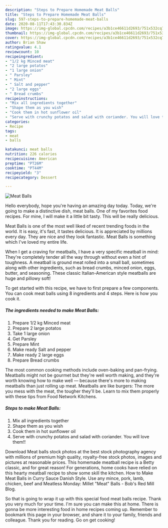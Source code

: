```yaml
---
description: "Steps to Prepare Homemade Meat Balls"
title: "Steps to Prepare Homemade Meat Balls"
slug: 597-steps-to-prepare-homemade-meat-balls
date: 2020-08-11T17:43:30.834Z
image: https://img-global.cpcdn.com/recipes/a3b1ce46611d2693/751x532cq70/meat-balls-recipe-main-photo.jpg
thumbnail: https://img-global.cpcdn.com/recipes/a3b1ce46611d2693/751x532cq70/meat-balls-recipe-main-photo.jpg
cover: https://img-global.cpcdn.com/recipes/a3b1ce46611d2693/751x532cq70/meat-balls-recipe-main-photo.jpg
author: Brian Shaw
ratingvalue: 4.1
reviewcount: 10
recipeingredient:
- "1/2 kg Minced meat"
- "2 large potatos"
- "1 large onion"
- " Parsley"
- " Mint"
- " Salt and pepper"
- "2 large eggs"
- " Bread crumbs"
recipeinstructions:
- "Mix all ingredients together"
- "Shape them as you wish"
- "Cook them in hot sunflower oil"
- "Serve with crunchy potatos and salad with coriander. You will love them!!"
categories:
- Recipe
tags:
- meat
- balls

katakunci: meat balls 
nutrition: 226 calories
recipecuisine: American
preptime: "PT26M"
cooktime: "PT44M"
recipeyield: "3"
recipecategory: Dessert

---
```



![Meat Balls](https://img-global.cpcdn.com/recipes/a3b1ce46611d2693/751x532cq70/meat-balls-recipe-main-photo.jpg)

Hello everybody, hope you're having an amazing day today. Today, we're going to make a distinctive dish, meat balls. One of my favorites food recipes. For mine, I will make it a little bit tasty. This will be really delicious.

Meat Balls is one of the most well liked of recent trending foods in the world. It is easy, it's fast, it tastes delicious. It is appreciated by millions every day. They are nice and they look fantastic. Meat Balls is something which I've loved my entire life.

When I get a craving for meatballs, I have a very specific meatball in mind: They&#39;re completely tender all the way through without even a hint of toughness. A meatball is ground meat rolled into a small ball, sometimes along with other ingredients, such as bread crumbs, minced onion, eggs, butter, and seasoning. These classic Italian-American style meatballs are huge and pillowy soft!


To get started with this recipe, we have to first prepare a few components. You can cook meat balls using 8 ingredients and 4 steps. Here is how you cook it.

<!--inarticleads1-->

##### The ingredients needed to make Meat Balls:

1. Prepare 1/2 kg Minced meat
1. Prepare 2 large potatos
1. Take 1 large onion
1. Get  Parsley
1. Prepare  Mint
1. Make ready  Salt and pepper
1. Make ready 2 large eggs
1. Prepare  Bread crumbs


The most common cooking methods include oven-baking and pan-frying. Meatballs might not be gourmet but they&#39;re well worth making, and they&#39;re worth knowing how to make well — because there&#39;s more to making meatballs than just rolling up meat. Meatballs are like burgers: The more you mess with the meat, the tougher they&#39;ll be. Learn to mix them properly with these tips from Food Network Kitchens. 

<!--inarticleads2-->

##### Steps to make Meat Balls:

1. Mix all ingredients together
1. Shape them as you wish
1. Cook them in hot sunflower oil
1. Serve with crunchy potatos and salad with coriander. You will love them!!


Download Meat balls stock photos at the best stock photography agency with millions of premium high quality, royalty-free stock photos, images and pictures at reasonable prices. This homemade meatball recipe is a Betty classic, and for great reason! For generations, home cooks have relied on this hearty meatball recipe to show some skill the kitchen. How to Make Meat Balls in Curry Sauce Danish Style. Use any mince, pork, lamb, chicken, beef and Meatless Monday: Millet &#34;Meat&#34; Balls - Bob&#39;s Red Mill Blog. 

So that is going to wrap it up with this special food meat balls recipe. Thank you very much for your time. I'm sure you can make this at home. There is gonna be more interesting food in home recipes coming up. Remember to bookmark this page in your browser, and share it to your family, friends and colleague. Thank you for reading. Go on get cooking!
